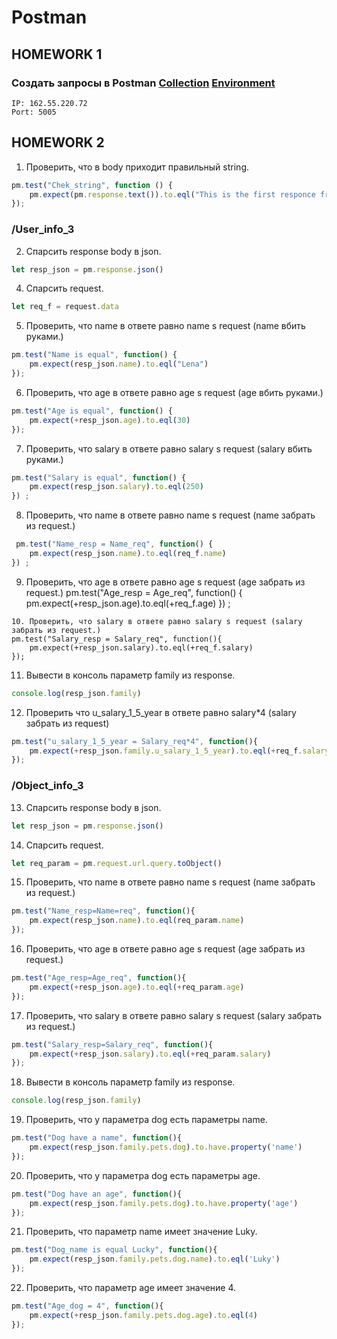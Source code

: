 # Postman

## HOMEWORK 1
### Создать запросы в Postman  [Collection](https://github.com/LazVal/Postman/blob/main/DZ.postman_collection.json) [Environment](https://github.com/LazVal/Postman/blob/main/DZ.postman_environment.json)

```Protocol: http
IP: 162.55.220.72
Port: 5005
```
## HOMEWORK 2

1. Проверить, что в body приходит правильный string.
```javascript
pm.test("Chek_string", function () {
    pm.expect(pm.response.text()).to.eql("This is the first responce from server!ss")
});
```
### /User_info_3
2. Спарсить response body в json.
```javascript
let resp_json = pm.response.json()
```
4. Спарсить request.
```javascript   
let req_f = request.data
```
5. Проверить, что name в ответе равно name s request (name вбить руками.)
```javascript 
pm.test("Name is equal", function() {
    pm.expect(resp_json.name).to.eql("Lena")
});
```
6. Проверить, что age в ответе равно age s request (age вбить руками.)
```javascript 
pm.test("Age is equal", function() {
    pm.expect(+resp_json.age).to.eql(30)
});
```
7. Проверить, что salary в ответе равно salary s request (salary вбить руками.)
```javascript 
pm.test("Salary is equal", function() {
    pm.expect(resp_json.salary).to.eql(250)
}) ;
```   
 8. Проверить, что name в ответе равно name s request (name забрать из request.)
```javascript 
 pm.test("Name_resp = Name_req", function() {
    pm.expect(resp_json.name).to.eql(req_f.name)
}) ;
```
9. Проверить, что age в ответе равно age s request (age забрать из request.)
 pm.test("Age_resp = Age_req", function() {
    pm.expect(+resp_json.age).to.eql(+req_f.age)
}) ;
```
10. Проверить, что salary в ответе равно salary s request (salary забрать из request.)
pm.test("Salary_resp = Salary_req", function(){
    pm.expect(+resp_json.salary).to.eql(+req_f.salary)
});
```
11. Вывести в консоль параметр family из response.
```javascript 
console.log(resp_json.family)
```
12. Проверить что u_salary_1_5_year в ответе равно salary*4 (salary забрать из request)
```javascript 
pm.test("u_salary_1_5_year = Salary_req*4", function(){
    pm.expect(+resp_json.family.u_salary_1_5_year).to.eql(+req_f.salary*4)
});
```
### /Object_info_3
13. Спарсить response body в json.
```javascript 
let resp_json = pm.response.json()
```
14. Спарсить request.
```javascript 
let req_param = pm.request.url.query.toObject()
```
15. Проверить, что name в ответе равно name s request (name забрать из request.)
```javascript 
pm.test("Name_resp=Name=req", function(){
    pm.expect(resp_json.name).to.eql(req_param.name)
});
```
16. Проверить, что age в ответе равно age s request (age забрать из request.)
```javascript 
pm.test("Age_resp=Age_req", function(){
    pm.expect(+resp_json.age).to.eql(+req_param.age)
});
```
17. Проверить, что salary в ответе равно salary s request (salary забрать из request.)
```javascript 
pm.test("Salary_resp=Salary_req", function(){
    pm.expect(+resp_json.salary).to.eql(+req_param.salary)
});
```
18. Вывести в консоль параметр family из response.
```javascript 
console.log(resp_json.family)
```
19. Проверить, что у параметра dog есть параметры name.
```javascript 
pm.test("Dog have a name", function(){
    pm.expect(resp_json.family.pets.dog).to.have.property('name')
});
```
20. Проверить, что у параметра dog есть параметры age.
```javascript 
pm.test("Dog have an age", function(){
    pm.expect(resp_json.family.pets.dog).to.have.property('age')
});
```
21. Проверить, что параметр name имеет значение Luky.
```javascript 
pm.test("Dog_name is equal Lucky", function(){
    pm.expect(resp_json.family.pets.dog.name).to.eql('Luky')
});
```
22. Проверить, что параметр age имеет значение 4.
```javascript 
pm.test("Age_dog = 4", function(){
    pm.expect(+resp_json.family.pets.dog.age).to.eql(4)
});
```
